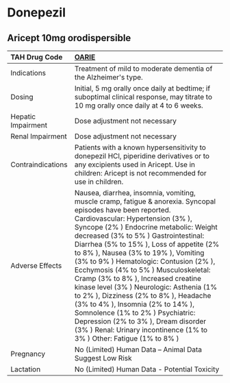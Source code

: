 # Donepezil

## Aricept 10mg orodispersible

| TAH Drug Code      | [**OARIE**](https://www.tahsda.org.tw/drugs/hissearch.php?drug_code=OARIE)                                                                                                                                                                                                                                                                                                                                                                                                                                                                                                                                                                                                                                                  |
|:-------------------|:----------------------------------------------------------------------------------------------------------------------------------------------------------------------------------------------------------------------------------------------------------------------------------------------------------------------------------------------------------------------------------------------------------------------------------------------------------------------------------------------------------------------------------------------------------------------------------------------------------------------------------------------------------------------------------------------------------------------------|
| Indications        | Treatment of mild to moderate dementia of the Alzheimer's type.                                                                                                                                                                                                                                                                                                                                                                                                                                                                                                                                                                                                                                                             |
| Dosing             | Initial, 5 mg orally once daily at bedtime; if suboptimal clinical response, may titrate to 10 mg orally once daily at 4 to 6 weeks.                                                                                                                                                                                                                                                                                                                                                                                                                                                                                                                                                                                        |
| Hepatic Impairment | Dose adjustment not necessary                                                                                                                                                                                                                                                                                                                                                                                                                                                                                                                                                                                                                                                                                               |
| Renal Impairment   | Dose adjustment not necessary                                                                                                                                                                                                                                                                                                                                                                                                                                                                                                                                                                                                                                                                                               |
| Contraindications  | Patients with a known hypersensitivity to donepezil HCl, piperidine derivatives or to any excipients used in Aricept. Use in children: Aricept is not recommended for use in children.                                                                                                                                                                                                                                                                                                                                                                                                                                                                                                                                      |
| Adverse Effects    | Nausea, diarrhea, insomnia, vomiting, muscle cramp, fatigue & anorexia. Syncopal episodes have been reported. Cardiovascular: Hypertension (3% ), Syncope (2% ) Endocrine metabolic: Weight decreased (3% to 5% ) Gastrointestinal: Diarrhea (5% to 15% ), Loss of appetite (2% to 8% ), Nausea (3% to 19% ), Vomiting (3% to 9% ) Hematologic: Contusion (2% ), Ecchymosis (4% to 5% ) Musculoskeletal: Cramp (3% to 8% ), Increased creatine kinase level (3% ) Neurologic: Asthenia (1% to 2% ), Dizziness (2% to 8% ), Headache (3% to 4% ), Insomnia (2% to 14% ), Somnolence (1% to 2% ) Psychiatric: Depression (2% to 3% ), Dream disorder (3% ) Renal: Urinary incontinence (1% to 3% ) Other: Fatigue (1% to 8% ) |
| Pregnancy          | No (Limited) Human Data – Animal Data Suggest Low Risk                                                                                                                                                                                                                                                                                                                                                                                                                                                                                                                                                                                                                                                                      |
| Lactation          | No (Limited) Human Data - Potential Toxicity                                                                                                                                                                                                                                                                                                                                                                                                                                                                                                                                                                                                                                                                                |

